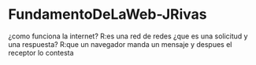 # FundamentoDeLaWeb-JRivas
¿como funciona la internet?
R:es una red de redes 
¿que es una solicitud y una respuesta?
R:que un navegador manda un mensaje y despues el receptor lo contesta